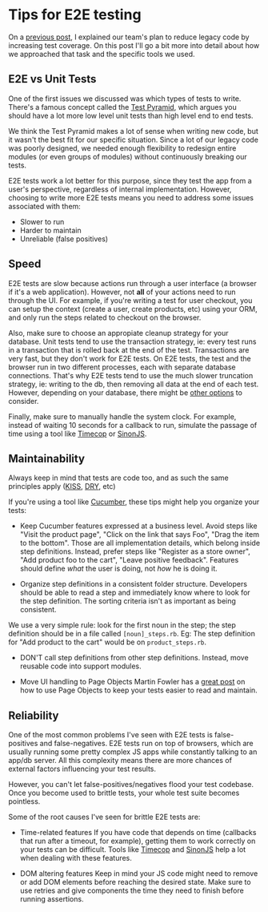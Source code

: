 # Tips for E2E testing

On a [previous post](https://github.com/ubiqua/engblog/blob/refactoring_legacy_code/refactoring_legacy_code.md), I explained our team's plan to reduce legacy code by increasing test coverage. On this post I'll go a bit more into detail about how we approached that task and the specific tools we used.

## E2E vs Unit Tests
One of the first issues we discussed was which types of tests to write. There's a famous concept called the [Test Pyramid](http://martinfowler.com/bliki/TestPyramid.html), which argues you should have a lot more low level unit tests than high level end to end tests.

We think the Test Pyramid makes a lot of sense when writing new code, but it wasn't the best fit for our specific situation. Since a lot of our legacy code was poorly designed, we needed enough flexibility to redesign entire modules (or even groups of modules) without continuously breaking our tests.

E2E tests work a lot better for this purpose, since they test the app from a user's perspective, regardless of internal implementation. However, choosing to write more E2E tests means you need to address some issues associated with them:
- Slower to run
- Harder to maintain
- Unreliable (false positives)

## Speed
E2E tests are slow because actions run through a user interface (a browser if it's a web application). However, not **all** of your actions need to run through the UI. For example, if you're writing a test for user checkout, you can setup the context (create a user, create products, etc) using your ORM, and only run the steps related to checkout on the browser.

Also, make sure to choose an appropiate cleanup strategy for your database. Unit tests tend to use the transaction strategy, ie: every test runs in a transaction that is rolled back at the end of the test. Transactions are very fast, but they don't work for E2E tests. On E2E tests, the test and the browser run in two different processes, each with separate database connections. That's why E2E tests tend to use the much slower truncation strategy, ie: writing to the db, then removing all data at the end of each test. However, depending on your database, there might be [other options](http://dev.alexishevia.com/2014/01/resetting-your-postgres-database-before.html) to consider.

Finally, make sure to manually handle the system clock. For example, instead of waiting 10 seconds for a callback to run, simulate the passage of time using a tool like [Timecop](https://github.com/travisjeffery/timecop) or [SinonJS](http://sinonjs.org/docs/#clock).

## Maintainability
Always keep in mind that tests are code too, and as such the same principles apply ([KISS](https://people.apache.org/~fhanik/kiss.html), [DRY](http://c2.com/cgi/wiki?DontRepeatYourself), etc)

If you're using a tool like [Cucumber](https://cucumber.io/), these tips might help you organize your tests:

- Keep Cucumber features expressed at a business level.
Avoid steps like "Visit the product page", "Click on the link that says Foo", "Drag the item to the bottom". Those are all implementation details, which belong inside step definitions. Instead, prefer steps like "Register as a store owner", "Add product foo to the cart", "Leave positive feedback". Features should define *what* the user is doing, not *how* he is doing it.

- Organize step definitions in a consistent folder structure.
Developers should be able to read a step and immediately know where to look for the step definition. The sorting criteria isn't as important as being consistent.

We use a very simple rule: look for the first noun in the step; the step definition should be in a file called `[noun]_steps.rb`. Eg: The step definition for "Add product to the cart" would be on `product_steps.rb`.

- DON'T call step definitions from other step definitions.
Instead, move reusable code into support modules.

- Move UI handling to Page Objects
Martin Fowler has a [great post](http://martinfowler.com/bliki/PageObject.html) on how to use Page Objects to keep your tests easier to read and maintain.

## Reliability
One of the most common problems I've seen with E2E tests is false-positives and false-negatives. E2E tests run on top of browsers, which are usually running some pretty complex JS apps while constantly talking to an app/db server. All this complexity means there are more chances of external factors influencing your test results.

However, you can't let false-positives/negatives flood your test codebase. Once you become used to brittle tests, your whole test suite becomes pointless.

Some of the root causes I've seen for brittle E2E tests are:
- Time-related features
If you have code that depends on time (callbacks that run after a timeout, for example), getting them to work correctly on your tests can be difficult. Tools like [Timecop](https://github.com/travisjeffery/timecop) and [SinonJS](http://sinonjs.org/docs/#clock) help a lot when dealing with these features.

- DOM altering features
Keep in mind your JS code might need to remove or add DOM elements before reaching the desired state. Make sure to use retries and give components the time they need to finish before running assertions.
